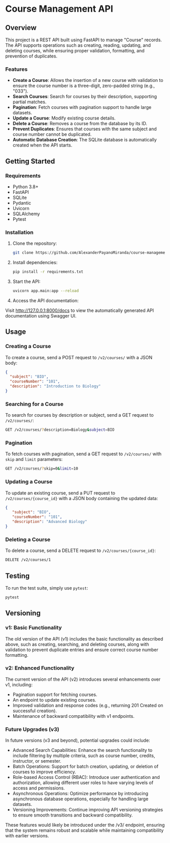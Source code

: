 # Course Management API

## Overview

This project is a REST API built using FastAPI to manage "Course" records. The API supports operations such as creating, reading, updating, and deleting courses, while ensuring proper validation, formatting, and prevention of duplicates.

### Features

- **Create a Course**: Allows the insertion of a new course with validation to ensure the course number is a three-digit, zero-padded string (e.g., "033").
- **Search Courses**: Search for courses by their description, supporting partial matches.
- **Pagination**: Fetch courses with pagination support to handle large datasets.
- **Update a Course**: Modify existing course details.
- **Delete a Course**: Removes a course from the database by its ID.
- **Prevent Duplicates**: Ensures that courses with the same subject and course number cannot be duplicated.
- **Automatic Database Creation**: The SQLite database is automatically created when the API starts.

## Getting Started

### Requirements

- Python 3.8+
- FastAPI
- SQLite
- Pydantic
- Uvicorn
- SQLAlchemy
- Pytest

### Installation

1. Clone the repository:

   ```bash
   git clone https://github.com/AlexanderPayanoMiranda/course-management-api

2. Install dependencies:
   ```bash
   pip install -r requirements.txt

3. Start the API:
   ```bash
   uvicorn app.main:app --reload

4. Access the API documentation:

Visit http://127.0.0.1:8000/docs to view the automatically generated API documentation using Swagger UI.

## Usage

### Creating a Course

To create a course, send a POST request to `/v2/courses/` with a JSON body:

   ```json
   {
     "subject": "BIO",
     "courseNumber": "101",
     "description": "Introduction to Biology"
   }
   ```

### Searching for a Course
To search for courses by description or subject, send a GET request to `/v2/courses/`:
   ```bash
   GET /v2/courses/?description=Biology&subject=BIO
   ```

### Pagination
To fetch courses with pagination, send a GET request to `/v2/courses/` with `skip` and `limit` parameters:
   ```bash
   GET /v2/courses/?skip=0&limit=10
   ```

### Updating a Course
To update an existing course, send a PUT request to `/v2/courses/{course_id}` with a JSON body containing the updated data:
   ```json
   {
      "subject": "BIO",
      "courseNumber": "101",
      "description": "Advanced Biology"
   }
   ```

### Deleting a Course
To delete a course, send a DELETE request to `/v2/courses/{course_id}`:
   ```bash
   DELETE /v2/courses/1
   ```

## Testing

To run the test suite, simply use `pytest`:

   ```bash
   pytest
   ```

## Versioning

### v1: Basic Functionality

The old version of the API (v1) includes the basic functionality as described above, such as creating, searching, and deleting courses, along with validation to prevent duplicate entries and ensure correct course number formatting.

### v2: Enhanced Functionality

The current version of the API (v2) introduces several enhancements over v1, including:

* Pagination support for fetching courses.
* An endpoint to update existing courses.
* Improved validation and response codes (e.g., returning 201 Created on successful creation).
* Maintenance of backward compatibility with v1 endpoints.

### Future Upgrades (v3)
In future versions (v3 and beyond), potential upgrades could include:

* Advanced Search Capabilities: Enhance the search functionality to include filtering by multiple criteria, such as course number, credits, instructor, or semester.
* Batch Operations: Support for batch creation, updating, or deletion of courses to improve efficiency.
* Role-based Access Control (RBAC): Introduce user authentication and authorization, allowing different user roles to have varying levels of access and permissions.
* Asynchronous Operations: Optimize performance by introducing asynchronous database operations, especially for handling large datasets.
* Versioning Improvements: Continue improving API versioning strategies to ensure smooth transitions and backward compatibility.

These features would likely be introduced under the /v3/ endpoint, ensuring that the system remains robust and scalable while maintaining compatibility with earlier versions.
